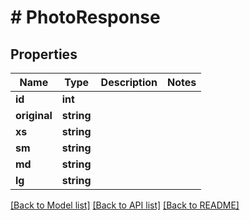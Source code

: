 # # PhotoResponse

## Properties

Name | Type | Description | Notes
------------ | ------------- | ------------- | -------------
**id** | **int** |  |
**original** | **string** |  |
**xs** | **string** |  |
**sm** | **string** |  |
**md** | **string** |  |
**lg** | **string** |  |

[[Back to Model list]](../../README.md#models) [[Back to API list]](../../README.md#endpoints) [[Back to README]](../../README.md)
